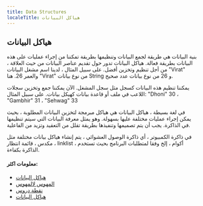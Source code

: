 ```yaml
---
title: Data Structures
localeTitle: هياكل البيانات
---
```

## هياكل البيانات

بنية البيانات هي طريقة لجمع البيانات وتنظيمها بطريقة تمكننا من إجراء عمليات على هذه البيانات بطريقة فعالة. هياكل البيانات تدور حول تقديم عناصر البيانات من حيث العلاقة ، من أجل تنظيم وتخزين أفضل. على سبيل المثال ، لدينا اسم مشغل البيانات "Virat" والعمر 26. هنا "Virat" من نوع بيانات String و 26 من نوع بيانات عدد صحيح.

يمكننا تنظيم هذه البيانات كسجل مثل سجل المشغل. الآن يمكننا جمع وتخزين سجلات اللاعب في ملف أو قاعدة بيانات كهيكل بيانات. على سبيل المثال: "Dhoni" 30 ، "Gambhir" 31 ، "Sehwag" 33

في لغة بسيطة ، هياكل البيانات هي هياكل مبرمجة لتخزين البيانات المطلوبة ، بحيث يمكن إجراء عمليات مختلفة عليها بسهولة. وهو يمثل معرفة البيانات التي سيتم تنظيمها في الذاكرة. يجب أن يتم تصميمها وتنفيذها بطريقة تقلل من التعقيد وتزيد من الفاعلية.

في ذاكرة الكمبيوتر ، أي ذاكرة الوصول العشوائي ، يتم إنشاء هياكل بيانات مختلفة مثل مكدس ، قائمة انتظار ، linklist ، أكوام ، إلخ وفقا لمتطلبات البرنامج بحيث تستخدم الذاكرة بكفاءة.

#### معلومات اكثر:

*   [هياكل البيانات](http://www.studytonight.com/data-structures/introduction-to-data-structures)
*   [المهوس لالمهوس](http://www.geeksforgeeks.org/data-structures/)
*   [نقطة دروس](https://www.tutorialspoint.com/data_structures_algorithms/data_structure_overview.htm)
*   [هياكل البيانات](http://www.studytonight.com/data-structures/introduction-to-data-structures)